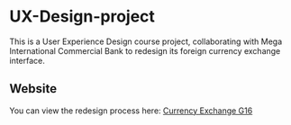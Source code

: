 # UX-Design-project
This is a User Experience Design course project, collaborating with Mega International Commercial Bank to redesign its foreign currency exchange interface.

## Website
You can view the redesign process here:
[Currency Exchange G16](https://shihyian3.wixsite.com/my-site-1)
